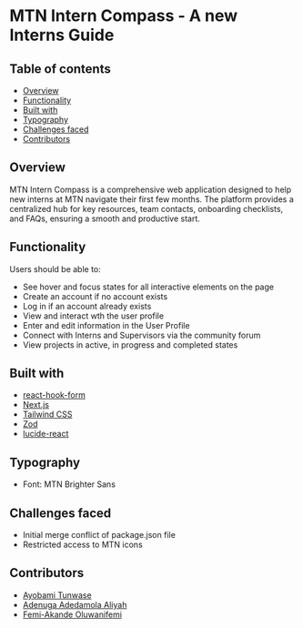 # MTN Intern Compass -  A new Interns Guide

## Table of contents

  - [Overview](#overview)
  - [Functionality](#functionality)
  - [Built with](#built-with)
  - [Typography](#typography)
  - [Challenges faced](#challenges-faced)
  - [Contributors](#contributors)


## Overview

MTN Intern Compass is a comprehensive web application designed to help new interns at MTN navigate their first few months. The platform provides a centralized hub for key resources, team contacts, onboarding checklists, and FAQs, ensuring a smooth and productive start.


## Functionality

Users should be able to:

- See hover and focus states for all interactive elements on the page
- Create an account if no account exists
- Log in if an account already exists
- View and interact wth the user profile
- Enter and edit information in the User Profile
- Connect with Interns and Supervisors via the community forum
- View projects in active, in progress and completed states


## Built with

- [react-hook-form](https://www.react-hook-form.com/)
- [Next.js](https://nextjs.org/)
- [Tailwind CSS](https://tailwindcss.com/)
- [Zod](https://zod.dev/)
- [lucide-react](https://lucide.dev/)

## Typography

 - Font: MTN Brighter Sans


## Challenges faced
 - Initial merge conflict of package.json file
 - Restricted access to MTN icons

## Contributors
 
 - [Ayobami Tunwase](https://github.com/ayobami11)
 - [Adenuga Adedamola Aliyah](https://github.com/ade1damola)
 - [Femi-Akande Oluwanifemi](https://github.com/Oboroteni/)